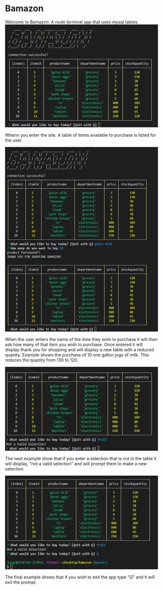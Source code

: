# Bamazon
Welcome to Bamazon.  A node terminal app that uses mysql tables.
![Bamazon](bamazon1.PNG)


Whenn you enter the site.  A table of items available to purchase is listed for the user.

![Bamazon](bamazon2.PNG)

When the user enters the name of the itme they wish to purchase it will then ask how many of that item you wish to purchase.
Once entered it will display thank you for shopping and will display a new table with a reduced quanity.
Example shows the purchase of 10 one gallon jugs of milk.  This reduces the quanity from 130 to 120.

![Bamazon](bamazon3.PNG)

The next example show that if you enter a selection that is not in the table it will display, "not a valid selection" and will prompt them to make a new selection.


![Bamazon](bamazon_q.PNG)

The final example shows that if you wish to exit the app type "Q" and it will exit the prompt.

